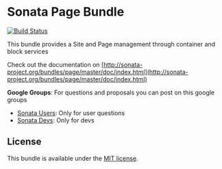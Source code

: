 Sonata Page Bundle
====================

[![Build Status](https://secure.travis-ci.org/sonata-project/SonataPageBundle.png)](https://secure.travis-ci.org/#!/sonata-project/SonataPageBundle)

This bundle provides a Site and Page management through container and block services

Check out the documentation on [http://sonata-project.org/bundles/page/master/doc/index.html](http://sonata-project.org/bundles/page/master/doc/index.html)

**Google Groups**: For questions and proposals you can post on this google groups

* [Sonata Users](https://groups.google.com/group/sonata-users): Only for user questions
* [Sonata Devs](https://groups.google.com/group/sonata-devs): Only for devs

License
-------

This bundle is available under the [MIT license](Resources/meta/LICENSE).
